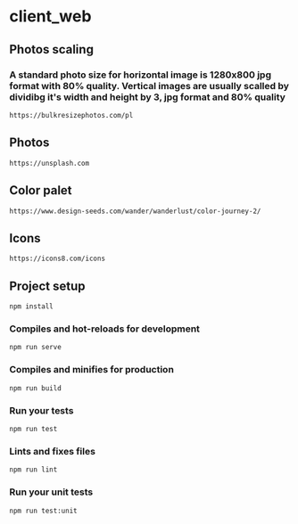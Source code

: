 # client_web

## Photos scaling
### A standard photo size for horizontal image is 1280x800 jpg format with 80% quality. Vertical images are usually scalled by dividibg it's width and height by 3, jpg format and 80% quality
```
https://bulkresizephotos.com/pl
```

## Photos
```
https://unsplash.com
```

## Color palet
```
https://www.design-seeds.com/wander/wanderlust/color-journey-2/
```

## Icons
```
https://icons8.com/icons
```

## Project setup
```
npm install
```

### Compiles and hot-reloads for development
```
npm run serve
```

### Compiles and minifies for production
```
npm run build
```

### Run your tests
```
npm run test
```

### Lints and fixes files
```
npm run lint
```

### Run your unit tests
```
npm run test:unit
```
